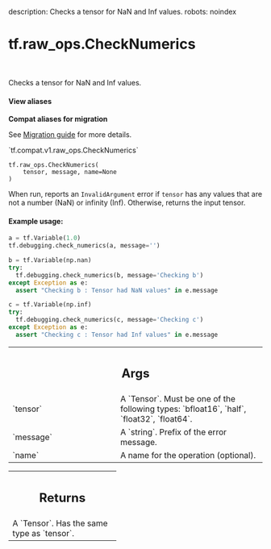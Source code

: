description: Checks a tensor for NaN and Inf values.
robots: noindex

# tf.raw_ops.CheckNumerics

<!-- Insert buttons and diff -->

<table class="tfo-notebook-buttons tfo-api nocontent" align="left">

</table>



Checks a tensor for NaN and Inf values.


<section class="expandable">
  <h4 class="showalways">View aliases</h4>
  <p>
<b>Compat aliases for migration</b>
<p>See
<a href="https://www.tensorflow.org/guide/migrate">Migration guide</a> for
more details.</p>
<p>`tf.compat.v1.raw_ops.CheckNumerics`</p>
</p>
</section>

<pre class="devsite-click-to-copy prettyprint lang-py tfo-signature-link">
<code>tf.raw_ops.CheckNumerics(
    tensor, message, name=None
)
</code></pre>



<!-- Placeholder for "Used in" -->

When run, reports an `InvalidArgument` error if `tensor` has any values
that are not a number (NaN) or infinity (Inf). Otherwise, returns the input
tensor.

#### Example usage:



``` python
a = tf.Variable(1.0)
tf.debugging.check_numerics(a, message='')

b = tf.Variable(np.nan)
try:
  tf.debugging.check_numerics(b, message='Checking b')
except Exception as e:
  assert "Checking b : Tensor had NaN values" in e.message

c = tf.Variable(np.inf)
try:
  tf.debugging.check_numerics(c, message='Checking c')
except Exception as e:
  assert "Checking c : Tensor had Inf values" in e.message
```

<!-- Tabular view -->
 <table class="responsive fixed orange">
<colgroup><col width="214px"><col></colgroup>
<tr><th colspan="2"><h2 class="add-link">Args</h2></th></tr>

<tr>
<td>
`tensor`<a id="tensor"></a>
</td>
<td>
A `Tensor`. Must be one of the following types: `bfloat16`, `half`, `float32`, `float64`.
</td>
</tr><tr>
<td>
`message`<a id="message"></a>
</td>
<td>
A `string`. Prefix of the error message.
</td>
</tr><tr>
<td>
`name`<a id="name"></a>
</td>
<td>
A name for the operation (optional).
</td>
</tr>
</table>



<!-- Tabular view -->
 <table class="responsive fixed orange">
<colgroup><col width="214px"><col></colgroup>
<tr><th colspan="2"><h2 class="add-link">Returns</h2></th></tr>
<tr class="alt">
<td colspan="2">
A `Tensor`. Has the same type as `tensor`.
</td>
</tr>

</table>

